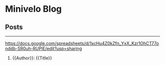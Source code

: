 # Minivelo Blog

## Posts

---

https://docs.google.com/spreadsheets/d/1xcHu4Z0kZfn_YxX_Kzr1OhCT77onddb-SR0uh-RUPlE/edit?usp=sharing

1. {{Author}}: {{Title}}
